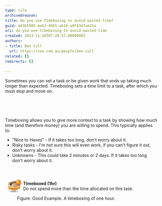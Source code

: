 ```yaml
---
type: rule
archivedreason: 
title: Do you use Timeboxing to avoid wasted time?
guid: a03b5985-be62-4955-ab16-a9f83dfaa21a
uri: do-you-use-timeboxing-to-avoid-wasted-time
created: 2013-11-18T07:28:57.0000000Z
authors:
- title: Ben Cull
  url: https://ssw.com.au/people/ben-cull
related: []
redirects: []

---
```



​Sometimes you can set a task or be given work that ends up taking much longer than expected. Timeboxing sets a time limit to a task, after which you must stop and move on.
<br><excerpt class='endintro'></excerpt><br>
<p>
   <br> </p><p>​Timeboxing allows you to give more context to a task by showing how much time (and therefore money) you are willing to spend. This typically applies to:</p><ul><li>"Nice to Haves" - If it takes too long, don't worry about it.</li><li>Risky tasks - I'm not sure this will even work, if you can't figure it out, don't worry about it.</li><li>Unknowns - This could take 2 minutes or 2 days. If it takes too long don't worry about it.</li></ul><p> </p><div style="overflow:hidden;">
   <img alt="time-box-scrum-small.jpg" src="time-box-scrum-small.jpg" style="margin:5px;float:left;" />
   <p style="float:left;">
      <strong>Timeboxed (1hr)</strong><br> Do not spend more than the time allocated on this task. </p>
   <br>
</div><dd class="ssw15-rteElement-FigureGood">Figure: Good Example. A timeboxing of one hour.</dd><p> </p>


